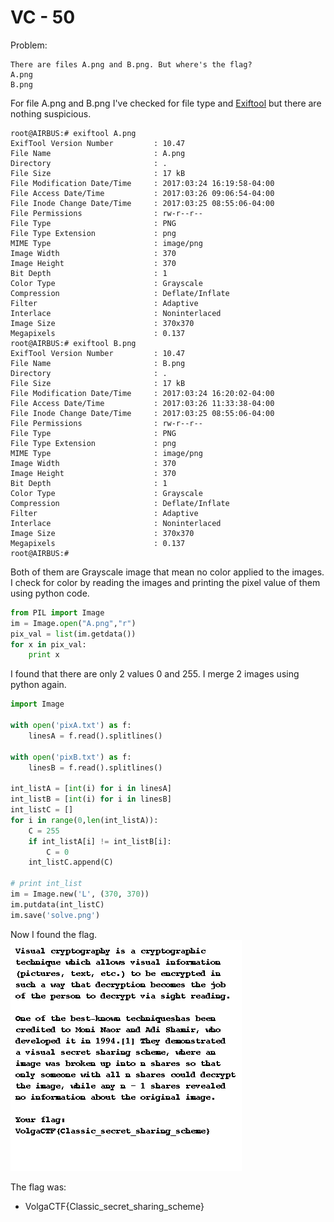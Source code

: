 # VC - 50
Problem:
```
There are files A.png and B.png. But where's the flag?
A.png
B.png
```
For file A.png and B.png I've checked for file type and [Exiftool](http://www.sno.phy.queensu.ca/~phil/exiftool/) but there are nothing suspicious. 

```
root@AIRBUS:# exiftool A.png 
ExifTool Version Number         : 10.47
File Name                       : A.png
Directory                       : .
File Size                       : 17 kB
File Modification Date/Time     : 2017:03:24 16:19:58-04:00
File Access Date/Time           : 2017:03:26 09:06:54-04:00
File Inode Change Date/Time     : 2017:03:25 08:55:06-04:00
File Permissions                : rw-r--r--
File Type                       : PNG
File Type Extension             : png
MIME Type                       : image/png
Image Width                     : 370
Image Height                    : 370
Bit Depth                       : 1
Color Type                      : Grayscale
Compression                     : Deflate/Inflate
Filter                          : Adaptive
Interlace                       : Noninterlaced
Image Size                      : 370x370
Megapixels                      : 0.137
root@AIRBUS:# exiftool B.png 
ExifTool Version Number         : 10.47
File Name                       : B.png
Directory                       : .
File Size                       : 17 kB
File Modification Date/Time     : 2017:03:24 16:20:02-04:00
File Access Date/Time           : 2017:03:26 11:33:38-04:00
File Inode Change Date/Time     : 2017:03:25 08:55:06-04:00
File Permissions                : rw-r--r--
File Type                       : PNG
File Type Extension             : png
MIME Type                       : image/png
Image Width                     : 370
Image Height                    : 370
Bit Depth                       : 1
Color Type                      : Grayscale
Compression                     : Deflate/Inflate
Filter                          : Adaptive
Interlace                       : Noninterlaced
Image Size                      : 370x370
Megapixels                      : 0.137
root@AIRBUS:# 
```
Both of them are Grayscale image that mean no color applied to the images. I check for color by reading the images and printing the pixel value of them using python code. 
```python
from PIL import Image
im = Image.open("A.png","r")
pix_val = list(im.getdata())
for x in pix_val:
	print x
```

I found that there are only 2 values 0 and 255. I merge 2 images using python again.
```python
import Image

with open('pixA.txt') as f:
    linesA = f.read().splitlines()

with open('pixB.txt') as f:
    linesB = f.read().splitlines()

int_listA = [int(i) for i in linesA]
int_listB = [int(i) for i in linesB]
int_listC = []
for i in range(0,len(int_listA)):
	C = 255
	if int_listA[i] != int_listB[i]:
		C = 0
	int_listC.append(C)

# print int_list
im = Image.new('L', (370, 370))
im.putdata(int_listC)
im.save('solve.png')
```
Now I found the flag.
![flag](kapi-files/solve.png)

The flag was:
* VolgaCTF{Classic_secret_sharing_scheme}

